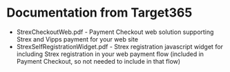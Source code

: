 # Documentation from Target365
* StrexCheckoutWeb.pdf - Payment Checkout web solution supporting Strex and Vipps payment for your web site
* StrexSelfRegistrationWidget.pdf - Strex registration javascript widget for including Strex registration in your web payment flow (included in Payment Checkout, so not needed to include in that flow)
